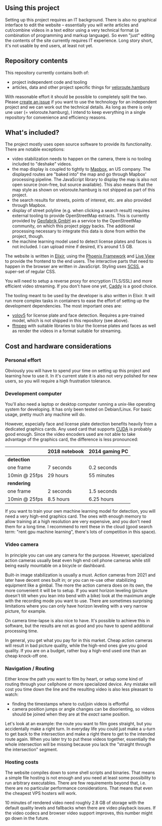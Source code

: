 ## Using this project

Setting up this project requires an IT background. There is also no graphical
interface to edit the website – essentially you will write articles and
cut/combine videos in a text editor using a very technical format (a combination
of programming and markup language). So even "just" editing the contents of the
site currently requires IT experience. Long story short, it's not usable by end
users, at least not yet.

## Repository contents

This repository currently contains both of:
- project independent code and tooling
- articles, data and other project specific things for
  [veloroute.hamburg](https://veloroute.hamburg)

With reasonable effort it should be possible to completely split the two. Please
[create an issue](https://github.com/breunigs/veloroute/issues) if you want to
use the technology for an independent project and we can work out the technical
details. As long as there is only une user (= veloroute.hamburg), I intend to
keep everything in a single repository for convenience and efficiency reasons.

## What's included?

The project mostly uses open source software to provide its functionality. There
are notable exceptions:
- video stabilization needs to happen on the camera, there is no tooling included
  to "deshake" videos.
- the map display is coupled to tightly to [Mapbox](https://www.mapbox.com/), an
  US company. The displayed routes are "baked into" the map and go through
  Mapbox' processing pipeline. The JavaScript library to display the map is also
  not open source (non-free, but source available). This also means that the map
  style as shown on veloroute.hamburg is not shipped as part of this project.
- the search results for streets, points of interest, etc. are also provided
  through Mapbox.
- display of street polyline (e.g. when clicking a search result) requires
  external tooling to provide OpenStreetMap extracts. This is currently provided
  by [Geofabrik GmbH](https://www.geofabrik.de/) as a service to the
  OpenStreetMap community, on which this project piggy backs. The additional
  processing necessary to integrate this data is done from within the project,
  though.
- the machine learning model used to detect license plates and faces is not
  included. I can upload mine if desired, it's around 1.5 GB.

The website is written in [Elixir](https://elixir-lang.org/), using the [Phoenix
Framework](https://www.phoenixframework.org/) and [Live
View](https://github.com/phoenixframework/phoenix_live_view) to provide the
frontend to the end users. The interactive parts that need to happen in the
browser are written in JavaScript. Styling uses
[SCSS](https://sass-lang.com/documentation/syntax), a super-set of regular CSS.

You will need to setup a reverse proxy for encryption (TLS/SSL) and more
efficient video streaming. If you don't have one yet,
[Caddy](https://caddyserver.com/) is a good choice.

The tooling meant to be used by the developer is also written in Elixir. It will
run more complex tasks in containers to ease the effort of setting up the
development dependencies. The most important ones are:
- [yolov5](https://github.com/ultralytics/yolov5) for license plate and face
  detection. Requires a pre-trained model, which is not shipped in this
  repository (see above).
- [ffmpeg](https://ffmpeg.org/) with suitable libraries to blur the license
  plates and faces as well as render the videos in a format suitable for
  streaming.


## Cost and hardware considerations

### Personal effort

Obviously you will have to spend your time on setting up this project and
learning how to use it. In it's current state it is also not very polished for
new users, so you will require a high frustration tolerance.

### Development computer

You'll also need a laptop or desktop computer running a unix-like operating
system for developing. It has only been tested on Debian/Linux. For basic usage,
pretty much any machine will do.

However, especially face and license plate detection benefits heavily from a
dedicated graphics cards. Any used card that supports
[CUDA](https://en.wikipedia.org/wiki/CUDA) is probably good enough. Since the
video encoders used are not able to take advantage of the graphics card, the
difference is less pronounced:

|               | 2018 notebook | 2014 gaming PC |
|---------------|---------------|----------------|
| **detection** |               |                |
| one frame     | 7 seconds     | 0.2 seconds    |
| 10min @ 25fps | 29 hours      | 55 minutes     |
| **rendering** |               |                |
| one frame     | 2 seconds     | 1.5 seconds    |
| 10min @ 25fps | 8.5 hours     | 6.25 hours     |

If you want to train your own machine learning model for detection, you will
need a very high-end graphics card. The ones with enough memory to allow
training at a high resolution are very expensive, and you don't need them for a
long time. I recommend to rent these in the cloud (good search term: "rent gpu
machine learning", there's lots of competition in this space).

### Video camera

In principle you can use any camera for the purpose. However, specialized action
cameras usually beat even high end cell phone cameras while still being easily
mountable on a bicycle or dashboard.

Built-in image stabilization is usually a must. Action cameras from 2021 and
later have decent ones built in; or you can re-use other stabilizing equipment
like a gimbal. The more the action camera does on its own, the more convenient
it will be to setup. If you want horizon leveling (picture doesn't tilt when you
lean into bend with a bike) look at the maximum angle with the recording mode
you want to use. There are sometimes surprising limitations where you can only
have horizon leveling with a very narrow picture, for example.

On camera time-lapse is also nice to have. It's possible to achieve this in
software, but the results are not as good and you have to spend additional
processing time.

In general, you get what you pay for in this market. Cheap action cameras will
result in bad picture quality, while the high-end ones give you good quality. If
you are on a budget, rather buy a high-end used one than an cheap knock-off one.

### Navigation / Routing

Either know the path you want to film by heart, or setup some kind of routing
through your cellphone or more specialized device. Any mistake will cost you
time down the line and the resulting video is also less pleasant to watch:
- finding the timestamps where to cut/join videos is effortful
- camera position jumps or angle changes can be disorienting, so videos should
  be joined when they are at the _exact_ same position.

Let's look at an example: the route you want to film goes straight, but you
accidentally make a right turn. In everyday life you could just make a u-turn to
get back to the intersection and make a right there to get to the intended route
again. When you later try to put these videos together, essentially the whole
intersection will be missing because you lack the "straight through the
intersection" segment.

### Hosting costs

The website compiles down to some shell scripts and binaries. That means a
simple file hosting is not enough and you need at least some possibility to run
arbitrary executables. There are few requirements beyond that, i.e. there are no
particular performance considerations. That means that even the cheapest VPS
hosters will work.

10 minutes of rendered video need roughly 2.8 GB of storage with the default
quality levels and fallbacks when there are video playback issues. If the video
codecs and browser video support improves, this number might go down in the
future.
